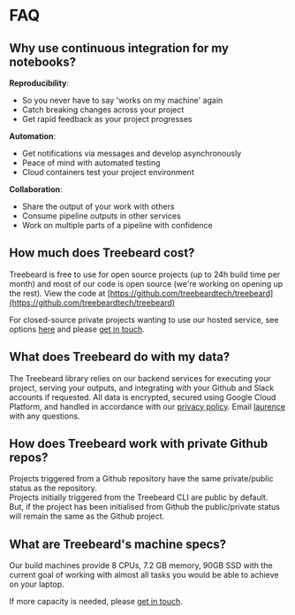 # FAQ

## Why use continuous integration for my notebooks?

**Reproducibility**:

- So you never have to say 'works on my machine' again
- Catch breaking changes across your project
- Get rapid feedback as your project progresses

**Automation**:

- Get notifications via messages and develop asynchronously
- Peace of mind with automated testing
- Cloud containers test your project environment

**Collaboration**:

- Share the output of your work with others
- Consume pipeline outputs in other services
- Work on multiple parts of a pipeline with confidence

## How much does Treebeard cost?

Treebeard is free to use for open source projects (up to 24h build time per month) and most of our code is open source (we're working on opening up the rest). View the code at [https://github.com/treebeardtech/treebeard](https://github.com/treebeardtech/treebeard)

For closed-source private projects wanting to use our hosted service, see options [here](https://treebeard.io/pricing/) and please [get in touch](mailto:laurence@treebeard.io).

## What does Treebeard do with my data?

The Treebeard library relies on our backend services for executing your project, serving your outputs, and integrating with your Github and Slack accounts if requested. All data is encrypted, secured using Google Cloud Platform, and handled in accordance with our [privacy policy](https://treebeard.io/privacy/). Email [laurence](mailto:laurence@treebeard.io) with any questions.

## How does Treebeard work with private Github repos?

Projects triggered from a Github repository have the same private/public status as the repository.  
Projects initially triggered from the Treebeard CLI are public by default.  
But, if the project has been initialised from Github the public/private status will remain the same as the Github project.

## What are Treebeard's machine specs?

Our build machines provide 8 CPUs, 7.2 GB memory, 90GB SSD with the current goal of working with almost all tasks you would be able to achieve on your laptop.

If more capacity is needed, please [get in touch](mailto:laurence@treebeard.io).
